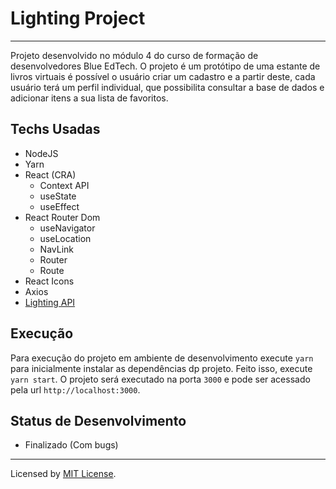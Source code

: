 # Lighting Project
---
  Projeto desenvolvido no módulo 4 do curso de formação de desenvolvedores Blue EdTech. O projeto é um protótipo de uma estante de livros virtuais é possível o usuário criar um cadastro e a partir deste, cada usuário terá um perfil individual, que possibilita consultar a base de dados e adicionar itens a sua lista de favoritos.
  
## Techs Usadas

 - NodeJS
 - Yarn
 - React (CRA)
   - Context API
   - useState
   - useEffect
 - React Router Dom
   - useNavigator
   - useLocation
   - NavLink
   - Router
   - Route
 - React Icons
 - Axios
 - [Lighting API](https://lighting-client.vercel.app/)

## Execução
  Para execução do projeto em ambiente de desenvolvimento execute `yarn` para inicialmente instalar as dependências dp projeto. Feito isso, execute `yarn start`. O projeto será executado na porta `3000` e pode ser acessado pela url `http://localhost:3000`.
  
## Status de Desenvolvimento
  - Finalizado (Com bugs) 

---
Licensed by [MIT License](./LICENSE).
